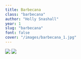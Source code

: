 ```yaml
---
title: Barbecana
class: "barbecana"
author: "Holly Snashall"
year: 1
slug: "barbecana"
font: false
cover: "/images/barbecana_1.jpg"
---
```


![](/images/barbecana_1.jpg)
![](/images/barbecana_2.jpg)